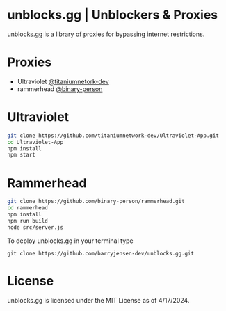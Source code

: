 # unblocks.gg | Unblockers & Proxies

unblocks.gg is a library of proxies for bypassing internet restrictions.

# Proxies

- Ultraviolet [@titaniumnetork-dev](https://github.com/titaniumnetwork-dev/Ultraviolet-App)
- rammerhead [@binary-person](https://github.com/binary-person/rammerhead)

# Ultraviolet

```sh
git clone https://github.com/titaniumnetwork-dev/Ultraviolet-App.git
cd Ultraviolet-App
npm install
npm start

```

# Rammerhead

```sh
git clone https://github.com/binary-person/rammerhead.git
cd rammerhead
npm install
npm run build
node src/server.js

```

To deploy unblocks.gg in your terminal type

`git clone https://github.com/barryjensen-dev/unblocks.gg.git`


# License

unblocks.gg is licensed under the MIT License as of 4/17/2024.
